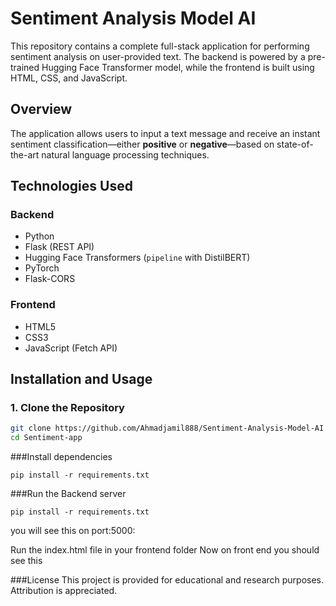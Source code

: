 # Sentiment Analysis Model AI

This repository contains a complete full-stack application for performing sentiment analysis on user-provided text. The backend is powered by a pre-trained Hugging Face Transformer model, while the frontend is built using HTML, CSS, and JavaScript.

## Overview

The application allows users to input a text message and receive an instant sentiment classification—either **positive** or **negative**—based on state-of-the-art natural language processing techniques.

## Technologies Used

### Backend
- Python
- Flask (REST API)
- Hugging Face Transformers (`pipeline` with DistilBERT)
- PyTorch
- Flask-CORS

### Frontend
- HTML5
- CSS3
- JavaScript (Fetch API)


## Installation and Usage

### 1. Clone the Repository

```bash
git clone https://github.com/Ahmadjamil888/Sentiment-Analysis-Model-AI.git
cd Sentiment-app

```
###Install dependencies 
```
pip install -r requirements.txt
```
###Run the Backend server
```
pip install -r requirements.txt
```
you will see this on port:5000:


Run the index.html file in your frontend folder
Now on front end you should see this


###License
This project is provided for educational and research purposes. Attribution is appreciated.




